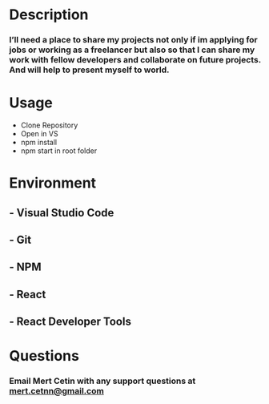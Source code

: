 # Description

### I’ll need a place to share my projects not only if im applying for jobs or working as a freelancer but also so that I can share my work with fellow developers and collaborate on future projects. And will help to present myself to world.

# Usage

<ul>
 <li> Clone Repository </li>
<li>Open in VS </li>
<li>  npm install</li> 
<li> npm start in root folder </li>
</ul>

# Environment

## - Visual Studio Code

## - Git

## - NPM

## - React

## - React Developer Tools

# Questions

### Email Mert Cetin with any support questions at mert.cetnn@gmail.com
